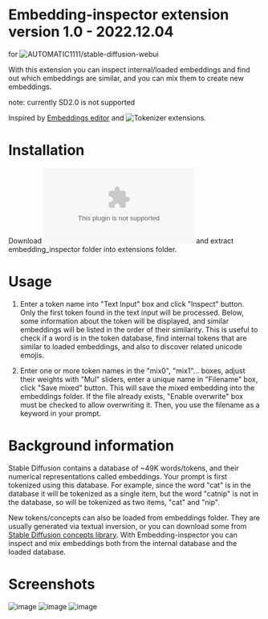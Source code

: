 # Embedding-inspector extension version 1.0 - 2022.12.04
for ![AUTOMATIC1111/stable-diffusion-webui](https://github.com/AUTOMATIC1111/stable-diffusion-webui/wiki/Extensions)

With this extension you can inspect internal/loaded embeddings and find out which embeddings are similar, and you can mix them to create new embeddings.

note: currently SD2.0 is not supported

Inspired by [Embeddings editor](https://github.com/CodeExplode/stable-diffusion-webui-embedding-editor.git) and ![Tokenizer](https://github.com/AUTOMATIC1111/stable-diffusion-webui-tokenizer.git) extensions.

# Installation

Download ![embedding-inspector-main.zip](https://github.com/tkalayci71/embedding-inspector/archive/refs/heads/main.zip) and extract embedding_inspector folder into extensions folder.

# Usage

1) Enter a token name into "Text Input" box and click "Inspect" button. Only the first token found in the text input will be processed. Below, some information about the token will be displayed, and similar embeddings will be listed in the order of their similarity. This is useful to check if a word is in the token database, find internal tokens that are similar to loaded embeddings, and also to discover related unicode emojis.

2) Enter one or more token names in the "mix0", "mix1"... boxes, adjust their weights with "Mul" sliders, enter a unique name in "Filename" box, click "Save mixed" button. This will save the mixed embedding into the embeddings folder. If the file already exists, "Enable overwrite" box must be checked to allow overwriting it.  Then, you use the filename as a keyword in your prompt.

# Background information

Stable Diffusion contains a database of ~49K words/tokens, and their numerical representations called embeddings. Your prompt is first tokenized using this database. For example, since the word "cat" is in the database it will be tokenized as a single item, but the word "catnip" is not in the database,  so will be tokenized as two items, "cat" and "nip". 

New tokens/concepts can also be loaded from embeddings folder. They are usually generated via textual inversion, or you can download some from [Stable Diffusion concepts library](https://huggingface.co/sd-concepts-library). With Embedding-inspector you can inspect and mix embeddings both from the internal database and the loaded database.

# Screenshots

![image](https://github.com/tkalayci71/embedding-inspector/blob/main/embedding_inspector/ss1.jpg)
![image](https://github.com/tkalayci71/embedding-inspector/blob/main/embedding_inspector/ss2.jpg)
![image](https://github.com/tkalayci71/embedding-inspector/blob/main/embedding_inspector/ss3.jpg)
